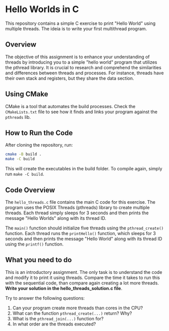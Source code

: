 # Hello Worlds in C

This repository contains a simple C exercise to print "Hello World" using multiple threads. The ideia is to write your first multithread program.

## Overview

The objective of this assignment is to enhance your understanding of threads by introducing you to a simple "hello world" program that utilizes the pthread library. It is crucial to research and comprehend the similarities and differences between threads and processes. For instance, threads have their own stack and registers, but they share the data section.

## Using CMake

CMake is a tool that automates the build processes. Check the `CMakeLists.txt` file to see how it finds and links your program against the `pthreads` lib.

## How to Run the Code

After cloning the repository, run:

```sh
cmake -B build .
make -C build
```

This will create the executables in the build folder. To compile again, simply run `make -C build`.

## Code Overview

The `hello_threads.c` file contains the main C code for this exercise. The program uses the POSIX Threads (pthreads) library to create multiple threads. Each thread simply sleeps for 3 seconds and then prints the message "Hello Worlds" along with its thread ID.

The `main()` function should initialize five threads using the `pthread_create()` function. Each thread runs the `printHello()` function, which sleeps for 3 seconds and then prints the message "Hello World" along with its thread ID using the `printf()` function.

## What you need to do

This is an introductory assignment. The only task is to understand the code and modify it to print it using threads. Compare the time it takes to run this with the sequential code, than compare again creating a lot more threads. **Write your solution in the hello_threads_solution.c file**.

Try to answer the following questions:

1. Can your program create more threads than cores in the CPU?
2. What can the function `pthread_create(...)` return? Why?
3. What is the `pthread_join(...)` function for?
4. In what order are the threads executed?
